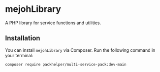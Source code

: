 # mejohLibrary

A PHP library for service functions and utilities.

## Installation

You can install `mejohLibrary` via Composer. Run the following command in your terminal:

```run
composer require packhelper/multi-service-pack:dev-main
